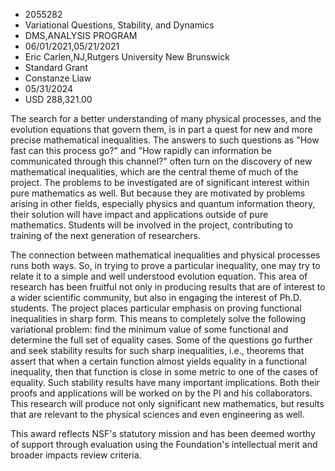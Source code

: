 
* 2055282
* Variational Questions, Stability, and Dynamics
* DMS,ANALYSIS PROGRAM
* 06/01/2021,05/21/2021
* Eric Carlen,NJ,Rutgers University New Brunswick
* Standard Grant
* Constanze Liaw
* 05/31/2024
* USD 288,321.00

The search for a better understanding of many physical processes, and the
evolution equations that govern them, is in part a quest for new and more
precise mathematical inequalities. The answers to such questions as "How fast
can this process go?" and "How rapidly can information be communicated through
this channel?" often turn on the discovery of new mathematical inequalities,
which are the central theme of much of the project. The problems to be
investigated are of significant interest within pure mathematics as well. But
because they are motivated by problems arising in other fields, especially
physics and quantum information theory, their solution will have impact and
applications outside of pure mathematics. Students will be involved in the
project, contributing to training of the next generation of researchers.

The connection between mathematical inequalities and physical processes runs
both ways. So, in trying to prove a particular inequality, one may try to relate
it to a simple and well understood evolution equation. This area of research has
been fruitful not only in producing results that are of interest to a wider
scientific community, but also in engaging the interest of Ph.D. students. The
project places particular emphasis on proving functional inequalities in sharp
form. This means to completely solve the following variational problem: find the
minimum value of some functional and determine the full set of equality cases.
Some of the questions go further and seek stability results for such sharp
inequalities, i.e., theorems that assert that when a certain function almost
yields equality in a functional inequality, then that function is close in some
metric to one of the cases of equality. Such stability results have many
important implications. Both their proofs and applications will be worked on by
the PI and his collaborators. This research will produce not only significant
new mathematics, but results that are relevant to the physical sciences and even
engineering as well.

This award reflects NSF's statutory mission and has been deemed worthy of
support through evaluation using the Foundation's intellectual merit and broader
impacts review criteria.
